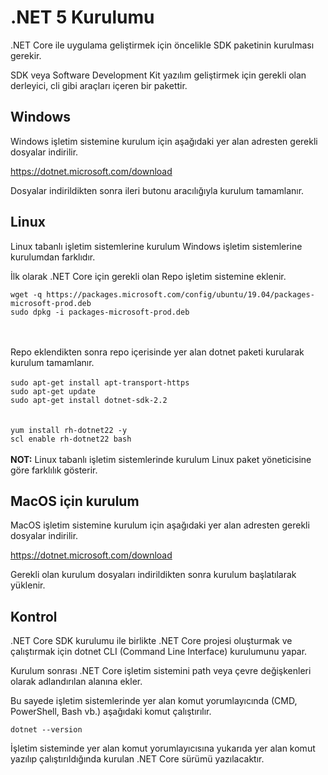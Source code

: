 # .NET 5 Kurulumu

.NET Core ile uygulama geliştirmek için öncelikle SDK paketinin kurulması gerekir.

SDK veya Software Development Kit yazılım geliştirmek için gerekli olan derleyici, cli gibi araçları içeren bir pakettir.

## Windows

Windows işletim sistemine kurulum için aşağıdaki yer alan adresten gerekli dosyalar indirilir.

https://dotnet.microsoft.com/download

Dosyalar indirildikten sonra ileri butonu aracılığıyla kurulum tamamlanır.

## Linux

Linux tabanlı işletim sistemlerine kurulum Windows işletim sistemlerine kurulumdan farklıdır.

İlk olarak .NET Core için gerekli olan Repo işletim sistemine eklenir.

```<code>
wget -q https://packages.microsoft.com/config/ubuntu/19.04/packages-microsoft-prod.deb
sudo dpkg -i packages-microsoft-prod.deb
````

</br>
</br>
Repo eklendikten sonra repo içerisinde yer alan dotnet paketi kurularak kurulum tamamlanır.
</br>
</br>
<code>sudo apt-get install apt-transport-https
sudo apt-get update
sudo apt-get install dotnet-sdk-2.2
</code>

</br>
</br>
<code>yum install rh-dotnet22 -y
scl enable rh-dotnet22 bash</code>
</br>
</br>
<b>NOT:</b> Linux tabanlı işletim sistemlerinde kurulum Linux paket yöneticisine göre farklılık gösterir.

## MacOS için kurulum

MacOS işletim sistemine kurulum için aşağıdaki yer alan adresten gerekli dosyalar indirilir.

https://dotnet.microsoft.com/download

Gerekli olan kurulum dosyaları indirildikten sonra kurulum başlatılarak yüklenir.

## Kontrol

.NET Core SDK kurulumu ile birlikte .NET Core projesi oluşturmak ve çalıştırmak için dotnet CLI (Command Line Interface) kurulumunu yapar.

Kurulum sonrası .NET Core işletim sistemini path veya çevre değişkenleri olarak adlandırılan alanına ekler.

Bu sayede işletim sistemlerinde yer alan komut yorumlayıcında (CMD, PowerShell, Bash vb.) aşağıdaki komut çalıştırılır.

<code>dotnet --version</code>

İşletim sisteminde yer alan komut yorumlayıcısına yukarıda yer alan komut yazılıp çalıştırıldığında kurulan .NET Core sürümü yazılacaktır.
